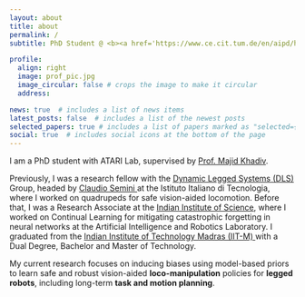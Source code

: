 ```yaml
---
layout: about
title: about
permalink: /
subtitle: PhD Student @ <b><a href='https://www.ce.cit.tum.de/en/aipd/home/'>Applied and Theoretical Aspects of Robot Intelligence (ATARI) Lab</a></b>. Munich Institute of Robotics and Machine Intelligence (<a href='https://www.mirmi.tum.de/'>MIRMI</a>). Technical University of Munich (<a href='https://www.tum.de/'>TUM</a>). 

profile:
  align: right
  image: prof_pic.jpg
  image_circular: false # crops the image to make it circular
  address: 

news: true  # includes a list of news items
latest_posts: false  # includes a list of the newest posts
selected_papers: true # includes a list of papers marked as "selected={true}"
social: true  # includes social icons at the bottom of the page
---
```


I am a PhD student with ATARI Lab, supervised by <a href="https://www.professoren.tum.de/en/khadiv-majid">Prof. Majid Khadiv</a>. 

Previously, I was a research fellow with the <a href="https://dls.iit.it/"> Dynamic Legged Systems (DLS) </a> Group, headed by <a href='https://dls.iit.it/people-details/-/people/claudio-semini'> Claudio Semini </a> at the Istituto Italiano di Tecnologia, where I worked on quadrupeds for safe vision-aided locomotion. Before that, I was a Research Associate at the <a href="https://iisc.ac.in"> Indian Institute of Science</a>, where I worked on Continual Learning for mitigating catastrophic forgetting in neural networks at the Artificial Intelligence and Robotics Laboratory. I graduated from the <a href="https://www.iitm.ac.in"> Indian Institute of Technology Madras (IIT-M) </a> with a Dual Degree, Bachelor and Master of Technology. 

My current research focuses on inducing biases using model-based priors to learn safe and robust vision-aided <b>loco-manipulation</b> policies for <b>legged robots</b>, including long-term <b>task and motion planning</b>.

